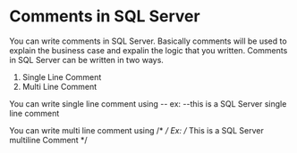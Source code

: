 # Comments in SQL Server
  You can write comments in SQL Server. Basically comments will be used to explain the business case and expalin the logic that you written.
  Comments in SQL Server can be written in two ways.
  1. Single Line Comment
  2. Multi Line Comment

You can write single line comment using --
ex: --this is a SQL Server single line comment

You can write multi line comment using /*  */
Ex: /* This is a SQL Server multiline Comment */
